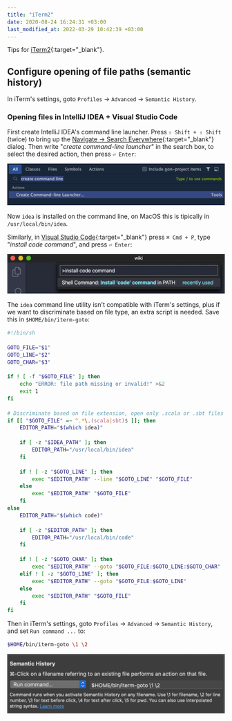 ```yaml
---
title: "iTerm2"
date: 2020-08-24 16:24:31 +03:00
last_modified_at: 2022-03-29 10:42:39 +03:00
---
```


Tips for [iTerm2](https://www.iterm2.com/){:target="_blank"}.

## Configure opening of file paths (semantic history)

In iTerm's settings, goto `Profiles` -> `Advanced` -> `Semantic
History`.

### Opening files in IntelliJ IDEA + Visual Studio Code

First create IntelliJ IDEA's command line launcher. Press `⇧ Shift + ⇧ Shift` (twice) to bring up the [Navigate -> Search Everywhere](https://www.jetbrains.com/help/idea/searching-everywhere.html#search_all){:target="_blank"} dialog. Then write "*create command-line launcher*" in the search box, to select the desired action, then press `⏎ Enter`:

![Screenshot of Search Everywhere dialog](./assets/intellij-idea-create-cmd-line-launcher.png)

Now `idea` is installed on the command line, on MacOS this is tipically in `/usr/local/bin/idea`.

Similarly, in [Visual Studio Code](https://code.visualstudio.com/){:target="_blank"} press `⌘ Cmd + P`, type "*install code command*", and press `⏎ Enter`:

![Screenshot of 'install code command' in VS Code](assets/vs-code-install-cmd-line.png)

The `idea` command line utility isn't compatible with iTerm's settings, plus if we want to discriminate based on file type, an extra script is needed. Save this in `$HOME/bin/iterm-goto`:

``` sh
#!/bin/sh

GOTO_FILE="$1"
GOTO_LINE="$2"
GOTO_CHAR="$3"

if ! [ -f "$GOTO_FILE" ]; then
    echo "ERROR: file path missing or invalid!" >&2
    exit 1
fi

# Discriminate based on file extension, open only .scala or .sbt files in IntelliJ IDEA ...
if [[ "$GOTO_FILE" =~ ^.*\.(scala|sbt)$ ]]; then
    EDITOR_PATH="$(which idea)"

    if [ -z "$IDEA_PATH" ]; then
        EDITOR_PATH="/usr/local/bin/idea"
    fi

    if ! [ -z "$GOTO_LINE" ]; then
        exec "$EDITOR_PATH" --line "$GOTO_LINE" "$GOTO_FILE"
    else
        exec "$EDITOR_PATH" "$GOTO_FILE"
    fi
else
    EDITOR_PATH="$(which code)"

    if [ -z "$EDITOR_PATH" ]; then
        EDITOR_PATH="/usr/local/bin/code"
    fi

    if ! [ -z "$GOTO_CHAR" ]; then
        exec "$EDITOR_PATH" --goto "$GOTO_FILE:$GOTO_LINE:$GOTO_CHAR"
    elif ! [ -z "$GOTO_LINE" ]; then
        exec "$EDITOR_PATH" --goto "$GOTO_FILE:$GOTO_LINE"
    else
        exec "$EDITOR_PATH" "$GOTO_FILE"
    fi
fi
```

Then in iTerm's settings, goto `Profiles` -> `Advanced` -> `Semantic
History`, and set `Run command ...` to:

``` sh
$HOME/bin/iterm-goto \1 \2
```

![Screenshot of iTerm's Semantic History setting](./assets/iterm-semantic-history-setting.png)
